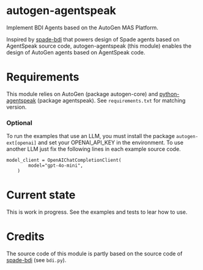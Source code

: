 # autogen-agentspeak

Implement BDI Agents based on the AutoGen MAS Platform.

Inspired by [spade-bdi](https://github.com/sfp932705/spade_bdi) that powers design of Spade agents based on AgentSpeak source code,
autogen-agentspeak (this module) enables the design of AutoGen agents based on AgentSpeak code.

# Requirements
This module relies on AutoGen (package autogen-core) and [python-agentspeak](https://github.com/niklasf/python-agentspeak) (package agentspeak). 
See `requirements.txt` for matching version.

### Optional
 To run the examples that use an LLM, you must install the package `autogen-ext[openai]`
and set your OPENAI_API_KEY in the environment.
 To use another LLM just fix the following lines in each example source code.

```
model_client = OpenAIChatCompletionClient(
        model="gpt-4o-mini",
    )
```


# Current state
This is work in progress. See the examples and tests to lear how to use.

# Credits
The source code of this module is partly based on the source code of [spade-bdi](https://github.com/sfp932705/spade_bdi) (see `bdi.py`).

